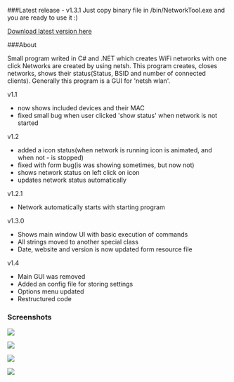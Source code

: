 ###Latest release - v1.3.1
Just copy binary file in /bin/NetworkTool.exe and you are ready to use it :)

[Download latest version here](https://github.com/amorphix/NetworkTool/releases/tag/v1.3)

###About

Small program writed in C# and .NET which creates WiFi networks with one click
Networks are created by using netsh. This program creates, closes networks, 
shows their status(Status, BSID and number of connected clients). Generally this
program is a GUI for 'netsh wlan'.

v1.1

* now shows included devices and their MAC
* fixed small bug when user clicked 'show status' when network is not started

v1.2
* added a icon status(when network is running icon is animated, and when not - is stopped)
* fixed with form bug(is was showing sometimes, but now not)
* shows network status on left click on icon
* updates network status automatically

v1.2.1
* Network automatically starts with starting program

v1.3.0
* Shows main window UI with basic execution of commands
* All strings moved to another special class
* Date, website and version is now updated form resource file

v1.4
* Main GUI was removed
* Added an config file for storing settings
* Options menu updated
* Restructured code

### Screenshots
![](http://i.imgur.com/OL5caX1.png "")

![](http://i.imgur.com/xAPL12o.png?1 "")

![](http://i.imgur.com/SdGQ8Cj.png "")

![](http://i.imgur.com/dhtng2T.png "")


